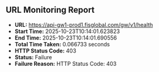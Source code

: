 ## URL Monitoring Report

- **URL:** https://api-gw1-prod1.fisglobal.com/gw/v1/health
- **Start Time:** 2025-10-23T10:14:01.623823
- **End Time:** 2025-10-23T10:14:01.690556
- **Total Time Taken:** 0.066733 seconds
- **HTTP Status Code:** 403
- **Status:** Failure
- **Failure Reason:** HTTP Status Code: 403
